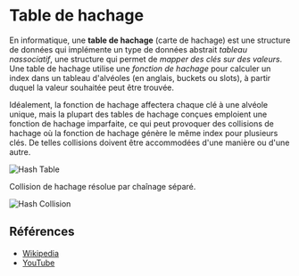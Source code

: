 # Table de hachage

En informatique, une **table de hachage** (carte de
hachage) est une structure de données qui implémente
un type de données abstrait *tableau nassociatif*,
une structure qui permet de *mapper des clés sur des
valeurs*. Une table de hachage utilise une *fonction
de hachage* pour calculer un index dans un tableau
d'alvéoles (en anglais, buckets ou slots), à partir
duquel la valeur souhaitée peut être trouvée.

Idéalement, la fonction de hachage affectera chaque clé
à une alvéole unique, mais la plupart des tables de
hachage conçues emploient une fonction de hachage
imparfaite, ce qui peut provoquer des collisions de
hachage où la fonction de hachage génère le même index
pour plusieurs clés. De telles collisions doivent être
accommodées d'une manière ou d'une autre.

![Hash Table](https://upload.wikimedia.org/wikipedia/commons/7/7d/Hash_table_3_1_1_0_1_0_0_SP.svg)

Collision de hachage résolue par chaînage séparé.

![Hash Collision](https://upload.wikimedia.org/wikipedia/commons/d/d0/Hash_table_5_0_1_1_1_1_1_LL.svg)

## Références

- [Wikipedia](https://fr.wikipedia.org/wiki/Table_de_hachage)
- [YouTube](https://www.youtube.com/watch?v=shs0KM3wKv8&index=4&list=PLLXdhg_r2hKA7DPDsunoDZ-Z769jWn4R8)
